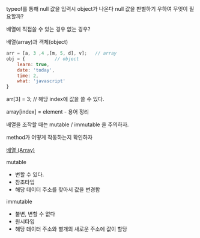 typeof를 통해 null 값을 입력시 object가 나온다 null 값을 판별하기 우하여 무엇이 필요할까?

배열에 직접쓸 수 있는 경우 없는 경우?

배열(array)과 객체(object)

```jsx
arr = [a, 3 ,4 ,[m, 5, d], v];   // array
obj = {           // object
	learn: true,
	date: 'today',
	time: 2,
	what: 'javascript'
}
```

arr[3] = 3; // 해당 index에 값을 쓸 수 있다.

array[index]  = element - 용어 정리

배열을 조작할 때는 mutable / immutable 을 주의하자.

method가 어떻게 작동하는지 확인하자

[배열 (Array)](https://www.notion.so/Array-403f73f788574730983fd20d9c0282f1) 

mutable

- 변할 수 있다.
- 참조타입
- 해당 데이터 주소를 찾아서 값을 변경함

immutable

- 불변, 변할 수 없다
- 원시타입
- 해당 데이터 주소와 별개의 새로운 주소에 값이 할당